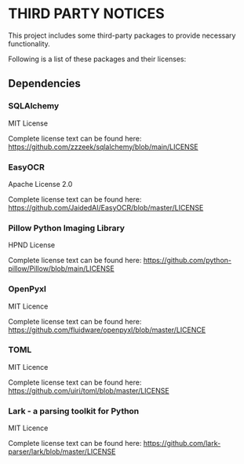 # THIRD PARTY NOTICES

This project includes some third-party packages to provide necessary functionality.

Following is a list of these packages and their licenses:

## Dependencies 

### SQLAlchemy
MIT License

Complete license text can be found here:
https://github.com/zzzeek/sqlalchemy/blob/main/LICENSE

### EasyOCR
Apache License 2.0

Complete license text can be found here:
https://github.com/JaidedAI/EasyOCR/blob/master/LICENSE

### Pillow Python Imaging Library
HPND License

Complete license text can be found here:
https://github.com/python-pillow/Pillow/blob/main/LICENSE

### OpenPyxl
MIT Licence

Complete license text can be found here:
https://github.com/fluidware/openpyxl/blob/master/LICENCE

### TOML
MIT Licence

Complete license text can be found here:
https://github.com/uiri/toml/blob/master/LICENSE


### Lark - a parsing toolkit for Python
MIT Licence

Complete license text can be found here:
https://github.com/lark-parser/lark/blob/master/LICENSE